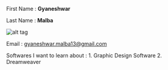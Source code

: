 First Name : **Gyaneshwar**

Last Name : **Malba**

![alt tag](https://avatars2.githubusercontent.com/u/21207362?v=3&s=460)

Email : gyaneshwar.malba13@gmail.com

Softwares I want to learn about : 1. Graphic Design Software
                                  2. Dreamweaver
